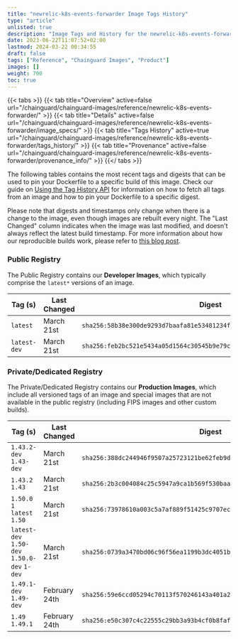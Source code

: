 ```yaml
---
title: "newrelic-k8s-events-forwarder Image Tags History"
type: "article"
unlisted: true
description: "Image Tags and History for the newrelic-k8s-events-forwarder Chainguard Image"
date: 2023-06-22T11:07:52+02:00
lastmod: 2024-03-22 00:34:55
draft: false
tags: ["Reference", "Chainguard Images", "Product"]
images: []
weight: 700
toc: true
---
```


{{< tabs >}}
{{< tab title="Overview" active=false url="/chainguard/chainguard-images/reference/newrelic-k8s-events-forwarder/" >}}
{{< tab title="Details" active=false url="/chainguard/chainguard-images/reference/newrelic-k8s-events-forwarder/image_specs/" >}}
{{< tab title="Tags History" active=true url="/chainguard/chainguard-images/reference/newrelic-k8s-events-forwarder/tags_history/" >}}
{{< tab title="Provenance" active=false url="/chainguard/chainguard-images/reference/newrelic-k8s-events-forwarder/provenance_info/" >}}
{{</ tabs >}}

The following tables contains the most recent tags and digests that can be used to pin your Dockerfile to a specific build of this image. Check our guide on [Using the Tag History API](/chainguard/chainguard-images/using-the-tag-history-api/) for information on how to fetch all tags from an image and how to pin your Dockerfile to a specific digest.

Please note that digests and timestamps only change when there is a change to the image, even though images are rebuilt every night. The "Last Changed" column indicates when the image was last modified, and doesn't always reflect the latest build timestamp. For more information about how our reproducible builds work, please refer to [this blog post](https://www.chainguard.dev/unchained/reproducing-chainguards-reproducible-image-builds).

### Public Registry
The Public Registry contains our **Developer Images**, which typically comprise the `latest*` versions of an image.

| Tag (s)       | Last Changed | Digest                                                                    |
|---------------|--------------|---------------------------------------------------------------------------|
|  `latest`     | March 21st   | `sha256:58b38e300de9293d7baafa81e53481234f0fb01a90c750d1215eca112d0f8d6e` |
|  `latest-dev` | March 21st   | `sha256:feb2bc521e5434a05d1564c30545b9e79c771a98b330fb32937510d0ca53be5e` |


### Private/Dedicated Registry
The Private/Dedicated Registry contains our **Production Images**, which include all versioned tags of an image and special images that are not available in the public registry (including FIPS images and other custom builds).

| Tag (s)                                       | Last Changed  | Digest                                                                    |
|-----------------------------------------------|---------------|---------------------------------------------------------------------------|
|  `1.43.2-dev` `1.43-dev`                      | March 21st    | `sha256:388dc244946f9507a25723121be62feb9db87430c0e41e52b9dfc46e2971b383` |
|  `1.43.2` `1.43`                              | March 21st    | `sha256:2b3c004084c25c5947a9ca1b569f530baae99dff93be2606bb90bc6dd638d141` |
|  `1.50.0` `1` `latest` `1.50`                 | March 21st    | `sha256:73978610a003c5a7af889f51425c9707ec1355ab9ee27ef0ae830afb79965c43` |
|  `latest-dev` `1.50-dev` `1.50.0-dev` `1-dev` | March 21st    | `sha256:0739a3470bd06c96f56ea1199b3dc4051b013413c2a9d816137ef059cbc24129` |
|  `1.49.1-dev` `1.49-dev`                      | February 24th | `sha256:59e6ccd05294c70113f570246143a401a23a8d5c2b60c2433c2d3be60881b160` |
|  `1.49` `1.49.1`                              | February 24th | `sha256:e50c307c4c22555c29bb3a93b4cf0b8faf10e2a277f7c1a6236cd8e5a9db292f` |

